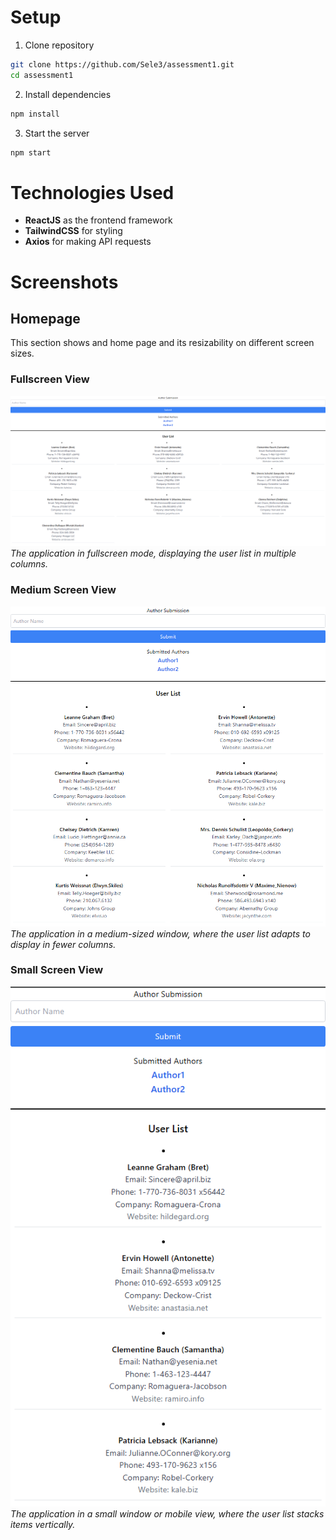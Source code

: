 # Setup 

1. Clone repository

```bash
git clone https://github.com/Sele3/assessment1.git
cd assessment1
```

2. Install dependencies

```bash
npm install
```

3. Start the server

```bash
npm start
```

# Technologies Used

- **ReactJS** as the frontend framework
- **TailwindCSS** for styling
- **Axios** for making API requests

# Screenshots

## Homepage
This section shows and home page and its resizability on different screen sizes.

### Fullscreen View
![alt text](./screenshots/fullscreen.png)  
*The application in fullscreen mode, displaying the user list in multiple columns.*

### Medium Screen View
![Homepage Medium Screen](./screenshots/mediumscreen.png)  
*The application in a medium-sized window, where the user list adapts to display in fewer columns.*

### Small Screen View
![Homepage Small Screen](./screenshots/smallscreen.png)  
*The application in a small window or mobile view, where the user list stacks items vertically.*
